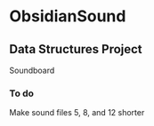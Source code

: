 # ObsidianSound

## Data Structures Project
Soundboard

### To do
Make sound files 5, 8, and 12 shorter
